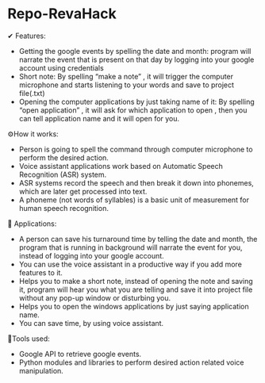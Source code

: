 # Repo-RevaHack

✔ Features:

* Getting the google events by spelling the date and month: program will narrate the event that is present on that day by logging into your google account using credentials
*	Short note: By spelling “make a note” , it will trigger the computer microphone and starts listening to your words and save to project file(.txt)
*	Opening the computer applications by just taking name of it: By spelling “open application” , it will ask for which application to open , then you can tell application name and it will open for you.

⚙How it works:

* Person is going to spell the command through computer microphone to perform the desired action.
* Voice assistant applications work based on Automatic Speech Recognition (ASR) system.
* ASR systems record the speech and then break it down into phonemes, which are later get processed into text.
*	A phoneme (not words of syllables) is a basic unit of measurement for human speech recognition.

🔑 Applications: 

*	A person can save his turnaround time by telling the date and month, the program that is running in background will narrate the event for you, instead of logging into your google account.
*	You can use the voice assistant in a productive way if you add more features to it.
*	Helps you to make a short note, instead of opening the note and saving it, program will hear you what you are telling and save it into project file without any pop-up window or disturbing you.
*	 Helps you to open the windows applications by just saying application name.
*	You can save time, by using voice assistant.

🔧Tools used:
 
* Google API to retrieve google events.
*	Python modules and libraries to perform desired action related voice manipulation.

